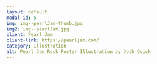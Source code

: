 ```yaml
---
layout: default
modal-id: 5
img: img--pearlJam-thumb.jpg
img2: img--pearlJam.jpg
client: Pearl Jam
client-link: https://pearljam.com/
category: Illustration
alt: Pearl Jam Rock Poster Illustration by Josh Quick
---
```

